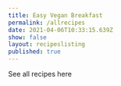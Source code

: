 ```yaml
---
title: Easy Vegan Breakfast
permalink: /allrecipes
date: 2021-04-06T10:33:15.639Z
show: false
layout: recipeslisting
published: true
---
```

See all recipes here